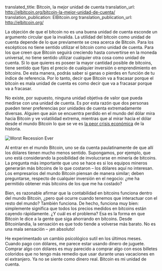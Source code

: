 translated_title: Bitcoin, la mejor unidad de cuenta
translation_url: http://elbitcoin.org/bitcoin-la-mejor-unidad-de-cuenta/
translation_publication: ElBitcoin.org
translation_publication_url: http://elbitcoin.org/

La objeción de que el bitcoin no es una buena unidad de cuenta esconde un argumento circular que la invalida. La utilidad del bitcoin como unidad de cuenta depende de lo que previamente se crea acerca de Bitcoin. Para los escépticos no tiene sentido utilizar el bitcoin como unidad de cuenta. Para los que creen que Bitcoin seguirá creciendo hasta convertirse en la moneda universal, no tiene sentido utilizar cualquier otra cosa como unidad de cuenta. Si lo que quieres es poseer la mayor cantidad posible de bitcoins, tiene sentido que fijes el precio de cualquier inversión o emprendimiento en bitcoins. De esta manera, podrás saber si ganas o pierdes en función de tu índice de referencia. Por lo tanto, decir que Bitcoin va a fracasar porque el bitcoin es mala unidad de cuenta es como decir que va a fracasar porque va a fracasar.

No existe, por supuesto, ninguna unidad objetiva de valor que pueda medirse con una unidad de cuenta. Es por esta razón que dos personas pueden tener preferencias por unidades de cuenta extremadamente diversas. Alguien que aún se encuentra perdido en el mundo del dólar mira hacia Bitcoin y ve volatilidad extrema, mientras que al mirar hacia el dólar desde el mundo Bitcoin lo que se ve es [la peor crisis económica](http://bitcoinism.blogspot.com/2013/11/us-dollar-falls-to-new-lows-against.html) de la historia.

![Worst Recession Ever](/static/img/mempool/bitcoin-is-the-best-unit-of-account/SP500inBTC.png)

Al entrar en el mundo Bitcoin, uno se da cuenta paulatinamente de que allí los dólares tienen mucho menos sentido. Supongamos, por ejemplo, que uno está considerando la posibilidad de involucrarse en minería de bitcoins. La pregunta más importante que uno se hace es si los equipos mineros generarán más bitcoins de lo que costaron – los dólares aquí no interesan. Los empresarios del mundo Bitcoin piensan de manera similar; deben preguntarse, respecto de cualquier inversión en el negocio: ¿me ha permitido obtener más bitcoins de los que me ha costado?

Bien, es razonable afirmar que la contabilidad en bitcoins funciona dentro del mundo Bitcoin, ¿pero qué ocurre cuando tenemos que interactuar con el resto del mundo? También funciona. De hecho, funciona muy bien: simplemente significa que todos los precios medidos en bitcoins están cayendo rápidamente. ¿Y cuál es el problema? Esa es la forma en que Bitcoin le dice a la gente que siga ahorrando en bitcoins. Desde Bitcoinlandia, la sensación es que todo tiende a volverse más barato. No es una mala sensación – ¡en absoluto!

He experimentado un cambio psicológico sutil en los últimos meses. Cuando pago con dólares, me parece estar usando dinero de juguete. Comprar algo con dólares es muy parecido a comprar algo con esos billetes coloridos que no tengo más remedio que usar durante unas vacaciones en el extranjero. Ya no se siente como dinero real. Bitcoin es mi unidad de cuenta.
